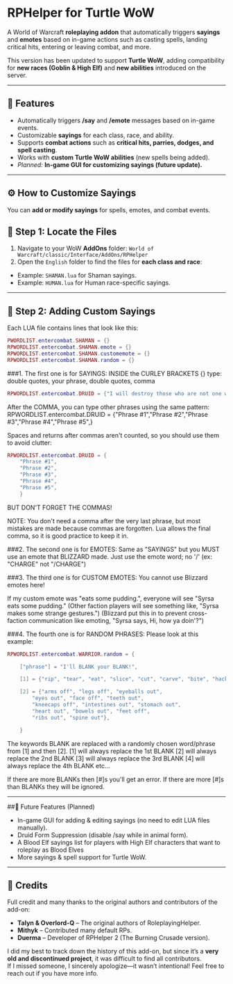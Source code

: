 # RPHelper for Turtle WoW

A World of Warcraft **roleplaying addon** that automatically triggers **sayings** and **emotes** based on in-game actions such as casting spells, landing critical hits, entering or leaving combat, and more.

This version has been updated to support **Turtle WoW**, adding compatibility for **new races (Goblin & High Elf)** and **new abilities** introduced on the server.

---

## 📜 Features
- Automatically triggers **/say** and **/emote** messages based on in-game events.
- Customizable **sayings** for each class, race, and ability.
- Supports **combat actions** such as **critical hits, parries, dodges, and spell casting**.
- Works with **custom Turtle WoW abilities** (new spells being added).
- *Planned:* **In-game GUI for customizing sayings (future update).**

---

## ⚙️ How to Customize Sayings
You can **add or modify sayings** for spells, emotes, and combat events.

## 📂 Step 1: Locate the Files
1. Navigate to your WoW **AddOns** folder:  `World of Warcraft/classic/Interface/AddOns/RPHelper `
2. Open the `English` folder to find the files for **each class and race**:
- Example: `SHAMAN.lua` for Shaman sayings.
- Example: `HUMAN.lua` for Human race-specific sayings.

---

## 📝 Step 2: Adding Custom Sayings
Each LUA file contains lines that look like this:

```lua
PWORDLIST.entercombat.SHAMAN = {}
RPWORDLIST.entercombat.SHAMAN.emote = {} 
RPWORDLIST.entercombat.SHAMAN.customemote = {}
RPWORDLIST.entercombat.SHAMAN.random = {}
```

###1. The first one is for SAYINGS:
INSIDE the CURLEY BRACKETS {}
type:
 double quotes, your phrase, double quotes, comma

```LUA
RPWORDLIST.entercombat.DRUID = {"I will destroy those who are not one with nature.",}
```

After the COMMA, you can type other phrases using the same pattern:
RPWORDLIST.entercombat.DRUID = {"Phrase #1","Phrase #2","Phrase #3","Phrase #4","Phrase #5",}

Spaces and returns after commas aren't counted, so you should use them to avoid clutter:
```lua
RPWORDLIST.entercombat.DRUID = {
	"Phrase #1",
	"Phrase #2",
	"Phrase #3",
	"Phrase #4",
	"Phrase #5",
	}
```

BUT DON'T FORGET THE COMMAS!

NOTE: You don't need a comma after the very last phrase, but most mistakes are made because commas are forgotten.
Lua allows the final comma, so it is good practice to keep it in.

###2. The second one is for EMOTES:
Same as "SAYINGS" but you MUST use an emote that BLIZZARD made.
Just use the emote word; no '/'  (ex: "CHARGE" not "/CHARGE")


###3. The third one is for CUSTOM EMOTES:
You cannot use Blizzard emotes here!

If my custom emote was "eats some pudding.", everyone will see "Syrsa eats some pudding."
(Other faction players will see something like, "Syrsa makes some strange gestures.")
(Blizzard put this in to prevent cross-faction communication like emoting, "Syrsa says, Hi, how ya doin'?")


###4. The fourth one is for RANDOM PHRASES:
Please look at this example:

```lua
RPWORDLIST.entercombat.WARRIOR.random = {

	["phrase"] = "I'll BLANK your BLANK!",

	[1] = {"rip", "tear", "eat", "slice", "cut", "carve", "bite", "hack", "cleave"},

	[2] = {"arms off", "legs off", "eyeballs out",
		"eyes out", "face off", "teeth out",
		"kneecaps off", "intestines out", "stomach out",
		"heart out", "bowels out", "feet off",
		"ribs out", "spine out"},

	}
```

The keywords BLANK are replaced with a randomly chosen word/phrase from [1] and then [2].
[1] will always replace the 1st BLANK
[2] will always replace the 2nd BLANK
[3] will always replace the 3rd BLANK
[4] will always replace the 4th BLANK
etc...

If there are more BLANKs then [#]s you'll get an error.
If there are more [#]s than BLANKs they will be ignored.
 
---

##🎨 Future Features (Planned)
 - In-game GUI for adding & editing sayings (no need to edit LUA files manually).
 - Druid Form Suppression (disable /say while in animal form).
 - A Blood Elf sayings list for players with High Elf characters that want to roleplay as Blood Elves
 - More sayings & spell support for Turtle WoW.

---

## 👑 Credits
Full credit and many thanks to the original authors and contributors of the add-on:

- **Talyn & Overlord-Q** – The original authors of RoleplayingHelper.
- **Mithyk** – Contributed many default RPs.
- **Duerma** – Developer of RPHelper 2 (The Burning Crusade version).

I did my best to track down the history of this add-on, but since it’s a **very old and discontinued project**, it was difficult to find all contributors.  
If I missed someone, I sincerely apologize—it wasn’t intentional! Feel free to reach out if you have more info.

